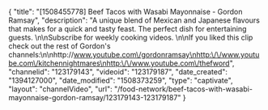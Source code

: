 {
    "title": "[1508455778] Beef Tacos with Wasabi Mayonnaise - Gordon Ramsay",
    "description": "A unique blend of Mexican and Japanese flavours that makes for a quick and tasty feast. The perfect dish for entertaining guests. \n\nSubscribe for weekly cooking videos. \n\nIf you liked this clip check out the rest of Gordon's channels:\n\nhttp:\/\/www.youtube.com\/gordonramsay\nhttp:\/\/www.youtube.com\/kitchennightmares\nhttp:\/\/www.youtube.com\/thefword",
    "channelid": "123179143",
    "videoid": "123179187",
    "date_created": "1394127000",
    "date_modified": "1508373259",
    "type": "captivate",
    "layout": "channelVideo",
    "url": "\/food-network\/beef-tacos-with-wasabi-mayonnaise-gordon-ramsay\/123179143-123179187"
}